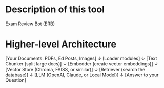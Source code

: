 # Description of this tool

Exam Review Bot (ERB)


# Higher-level Architecture
[Your Documents: PDFs, Ed Posts, Images]
      ↓
[Loader modules]
      ↓
[Text Chunker (split large docs)]
      ↓
[Embedder (create vector embeddings)]
      ↓
[Vector Store (Chroma, FAISS, or similar)]
      ↓
[Retriever (search the database)]
      ↓
[LLM (OpenAI, Claude, or Local Model)]
      ↓
[Answer to your Question]
